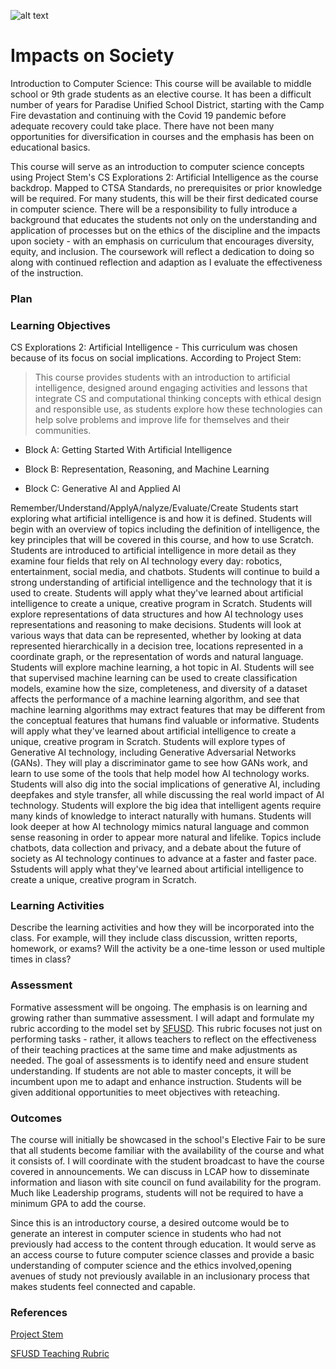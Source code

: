 ![alt text](https://user-images.githubusercontent.com/89324472/168697505-f1ca5e86-0b95-4c1b-a882-b72fb6aef4d9.png)

# Impacts on Society

Introduction to Computer Science: This course will be available to middle school or 9th grade students as an elective course. It has been a difficult number of years for Paradise Unified School District, starting with the Camp Fire devastation and continuing with the Covid 19 pandemic before adequate recovery could take place. There have not been many opportunities for diversification in courses and the emphasis has been on educational basics. 

This course will serve as an introduction to computer science concepts using Project Stem's CS Explorations 2: Artificial Intelligence as the course backdrop. Mapped to CTSA Standards, no prerequisites or prior knowledge will be required. For many students, this will be their first dedicated course in computer science.  There will be a responsibility to fully introduce a background that educates the students not only on the understanding and application of processes but on the ethics of the discipline and the impacts upon society - with an emphasis on curriculum that encourages diversity, equity, and inclusion. The coursework will reflect a dedication to doing so along with continued reflection and adaption as I evaluate the effectiveness of the instruction. 
### Plan

### Learning Objectives

CS Explorations 2: Artificial Intelligence - This curriculum was chosen because of its focus on social implications. According to Project Stem:
> This course provides students with an introduction to artificial intelligence, designed around engaging activities and lessons that integrate CS and computational thinking concepts with ethical design and responsible use, as students explore how these technologies can help solve problems and improve life for themselves and their communities.

- Block A: Getting Started With Artificial Intelligence

- Block B: Representation, Reasoning, and Machine Learning

- Block C: Generative AI and Applied AI

Remember/Understand/ApplyA/nalyze/Evaluate/Create
Students start exploring what artificial intelligence is and how it is defined. 
Students will begin with an overview of topics including the definition of intelligence, the key principles that will be covered in this course, and how to use Scratch.
Students are introduced to artificial intelligence in more detail as they examine four fields that rely on AI technology every day: robotics, entertainment, social media, and chatbots.
Students will continue to build a strong understanding of artificial intelligence and the technology that it is used to create.
Students will apply what they've learned about artificial intelligence to create a unique, creative program in Scratch.
Students will explore representations of data structures and how AI technology uses representations and reasoning to make decisions. 
Students will look at various ways that data can be represented, whether by looking at data represented hierarchically in a decision tree, locations represented in a coordinate graph, or the representation of words and natural language. 
Students will explore machine learning, a hot topic in AI.
Students will see that supervised machine learning can be used to create classification models, examine how the size, completeness, and diversity of a dataset affects the performance of a machine learning algorithm, and see that machine learning algorithms may extract features that may be different from the conceptual features that humans find valuable or informative.
Students will apply what they've learned about artificial intelligence to create a unique, creative program in Scratch.
Students will explore types of Generative AI technology, including Generative Adversarial Networks (GANs). They will play a discriminator game to see how GANs work, and learn to use some of the tools that help model how AI technology works.
Students will also dig into the social implications of generative AI, including deepfakes and style transfer, all while discussing the real world impact of AI technology.
Students will explore the big idea that intelligent agents require many kinds of knowledge to interact naturally with humans. 
Students will look deeper at how AI technology mimics natural language and common sense reasoning in order to appear more natural and lifelike. Topics include chatbots, data collection and privacy, and a debate about the future of society as AI technology continues to advance at a faster and faster pace.
Sstudents will apply what they've learned about artificial intelligence to create a unique, creative program in Scratch.

### Learning Activities

Describe the learning activities and how they will be incorporated into the class. For example, will they include class discussion, written reports, homework, or exams? Will the activity be a one-time lesson or used multiple times in class?

### Assessment

Formative assessment will be ongoing.  The emphasis is on learning and growing rather than summative assessment.  I will adapt and formulate my rubric according to the model set by [SFUSD](https://sites.google.com/sfusd.edu/csplc/resources/teaching-rubric).  This rubric focuses not just on performing tasks - rather, it allows teachers to reflect on the effectiveness of their teaching practices at the same time and make adjustments as needed.  The goal of assessments is to identify need and ensure student understanding. If students are not able to master concepts, it will be incumbent upon me to adapt and enhance instruction. Students will be given additional opportunities to meet objectives with reteaching. 

### Outcomes

The course will initially be showcased in the school's Elective Fair to be sure that all students become familiar with the availability of the course and what it consists of.  I will coordinate with the student broadcast to have the course covered in announcements.  We can discuss in LCAP how to disseminate information and  liason with site council on fund availability for the program. Much like Leadership programs, students will not be required to have a minimum GPA to add the course.

Since this is an introductory course, a desired outcome would be to generate an interest in computer science in students who had not previously had access to the content through education.  It would serve as an access course to future computer science classes and provide a basic understanding of computer science and the ethics involved,opening avenues of study not previously available in an inclusionary process that makes students feel connected and capable.
 
### References

[Project Stem](https://projectstem.org/middle-school-cs2-demo/cse2-scope-and-sequence)

[SFUSD Teaching Rubric](https://sites.google.com/sfusd.edu/csplc/resources/teaching-rubric)
